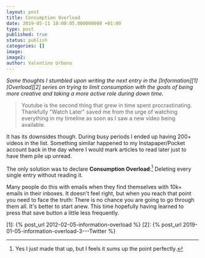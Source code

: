 ```yaml
---
layout: post
title: Consumption Overload
date: 2019-05-11 18:00:05.000000000 +01:00
type: post
published: true
status: publish
categories: []
image:
image2:
author: Valentino Urbano
---
```


_Some thoughts I stumbled upon writing the next entry in the [Information][1] [Overload][2] series on trying to limit consumption with the goals of being more creative and taking a more active role during down time._

> Youtube is the second thing that grew in time spent procrastinating. Thankfully "Watch Later" saved me from the urge of watching everything in my timeline as soon as I saw a new video being available.

It has its downsides though. During busy periods I ended up having 200+ videos in the list. Something similar happened to my Instapaper/Pocket account back in the day where I would mark articles to read later just to have them pile up unread.

The only solution was to declare **Consumption Overload**:[^1]
Deleting every single entry without reading it.

Many people do this with emails when they find themselves with 10k+ emails in their inboxes.
It doesn't feel right, but when you reach that point you need to face the truth: There is no chance you are going to go through them all. It's better to start anew. This time hopefully having learned to press that save button a little less frequently.

[1]: {% post_url 2012-02-05-information-overload %}
[2]: {% post_url 2019-01-05-information-overload-3---Twitter %}

[^1]: Yes I just made that up, but I feels it sums up the point perfectly.

